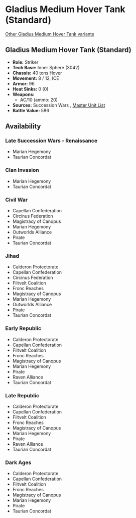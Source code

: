 # Gladius Medium Hover Tank (Standard) 

[Other Gladius Medium Hover Tank variants](../gladius_medium_hover_tank.md) 

## Gladius Medium Hover Tank (Standard) 

- **Role:** Striker 
- **Tech Base:** Inner Sphere (3042) 
- **Chassis:** 40 tons Hover 
- **Movement:** 8 / 12, ICE 
- **Armor:** 96 
- **Heat Sinks:** 0 (0) 
- **Weapons:** 
  - AC/10 (ammo: 20) 
- **Sources:** Succession Wars , [Master Unit List](http://masterunitlist.info/Unit/Details/1214/gladius-medium-hovertank-standard) 
- **Battle Value:** 586 

## Availability 

### Late Succession Wars - Renaissance 

- Marian Hegemony 
- Taurian Concordat 

### Clan Invasion 

- Marian Hegemony 
- Taurian Concordat 

### Civil War 

- Capellan Confederation 
- Circinus Federation 
- Magistracy of Canopus 
- Marian Hegemony 
- Outworlds Alliance 
- Pirate 
- Taurian Concordat 

### Jihad 

- Calderon Protectorate 
- Capellan Confederation 
- Circinus Federation 
- Filtvelt Coalition 
- Fronc Reaches 
- Magistracy of Canopus 
- Marian Hegemony 
- Outworlds Alliance 
- Pirate 
- Taurian Concordat 

### Early Republic 

- Calderon Protectorate 
- Capellan Confederation 
- Filtvelt Coalition 
- Fronc Reaches 
- Magistracy of Canopus 
- Marian Hegemony 
- Pirate 
- Raven Alliance 
- Taurian Concordat 

### Late Republic 

- Calderon Protectorate 
- Capellan Confederation 
- Filtvelt Coalition 
- Fronc Reaches 
- Magistracy of Canopus 
- Marian Hegemony 
- Pirate 
- Raven Alliance 
- Taurian Concordat 

### Dark Ages 

- Calderon Protectorate 
- Capellan Confederation 
- Filtvelt Coalition 
- Fronc Reaches 
- Magistracy of Canopus 
- Marian Hegemony 
- Pirate 
- Taurian Concordat 


